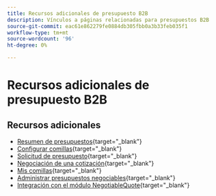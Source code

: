 ```yaml
---
title: Recursos adicionales de presupuesto B2B
description: Vínculos a páginas relacionadas para presupuestos B2B
source-git-commit: eac61e862279fe0884db305fbb0a3b33feb035f1
workflow-type: tm+mt
source-wordcount: '96'
ht-degree: 0%

---
```


# Recursos adicionales de presupuesto B2B

## Recursos adicionales

- [Resumen de presupuestos](https://experienceleague.adobe.com/docs/commerce-admin/b2b/quotes/quotes.html){target="_blank"}
- [Configurar comillas](https://experienceleague.adobe.com/docs/commerce-admin/b2b/quotes/configure-quotes.html){target="_blank"}
- [Solicitud de presupuesto](https://experienceleague.adobe.com/docs/commerce-admin/b2b/quotes/quote-request.html){target="_blank"}
- [Negociación de una cotización](https://experienceleague.adobe.com/docs/commerce-admin/b2b/quotes/quote-price-negotiation.html){target="_blank"}
- [Mis comillas](https://experienceleague.adobe.com/docs/commerce-admin/b2b/quotes/account-dashboard-my-quotes.html){target="_blank"}
- [Administrar presupuestos negociables](https://developer.adobe.com/commerce/webapi/rest/b2b/negotiable-manage/){target="_blank"}
- [Integración con el módulo NegotiableQuote](https://developer.adobe.com/commerce/webapi/rest/b2b/negotiable-quote/){target="_blank"}

